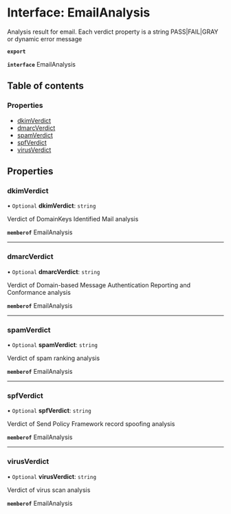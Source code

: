 # Interface: EmailAnalysis

Analysis result for email. Each verdict property is a string PASS|FAIL|GRAY or dynamic error message

**`export`**

**`interface`** EmailAnalysis

## Table of contents

### Properties

- [dkimVerdict](EmailAnalysis.md#dkimverdict)
- [dmarcVerdict](EmailAnalysis.md#dmarcverdict)
- [spamVerdict](EmailAnalysis.md#spamverdict)
- [spfVerdict](EmailAnalysis.md#spfverdict)
- [virusVerdict](EmailAnalysis.md#virusverdict)

## Properties

### <a id="dkimverdict" name="dkimverdict"></a> dkimVerdict

• `Optional` **dkimVerdict**: `string`

Verdict of DomainKeys Identified Mail analysis

**`memberof`** EmailAnalysis

___

### <a id="dmarcverdict" name="dmarcverdict"></a> dmarcVerdict

• `Optional` **dmarcVerdict**: `string`

Verdict of Domain-based Message Authentication Reporting and Conformance analysis

**`memberof`** EmailAnalysis

___

### <a id="spamverdict" name="spamverdict"></a> spamVerdict

• `Optional` **spamVerdict**: `string`

Verdict of spam ranking analysis

**`memberof`** EmailAnalysis

___

### <a id="spfverdict" name="spfverdict"></a> spfVerdict

• `Optional` **spfVerdict**: `string`

Verdict of Send Policy Framework record spoofing analysis

**`memberof`** EmailAnalysis

___

### <a id="virusverdict" name="virusverdict"></a> virusVerdict

• `Optional` **virusVerdict**: `string`

Verdict of virus scan analysis

**`memberof`** EmailAnalysis
